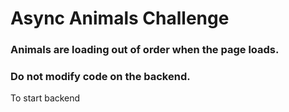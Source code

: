 # Async Animals Challenge

### Animals are loading out of order when the page loads.
### Do not modify code on the backend. 

To start backend